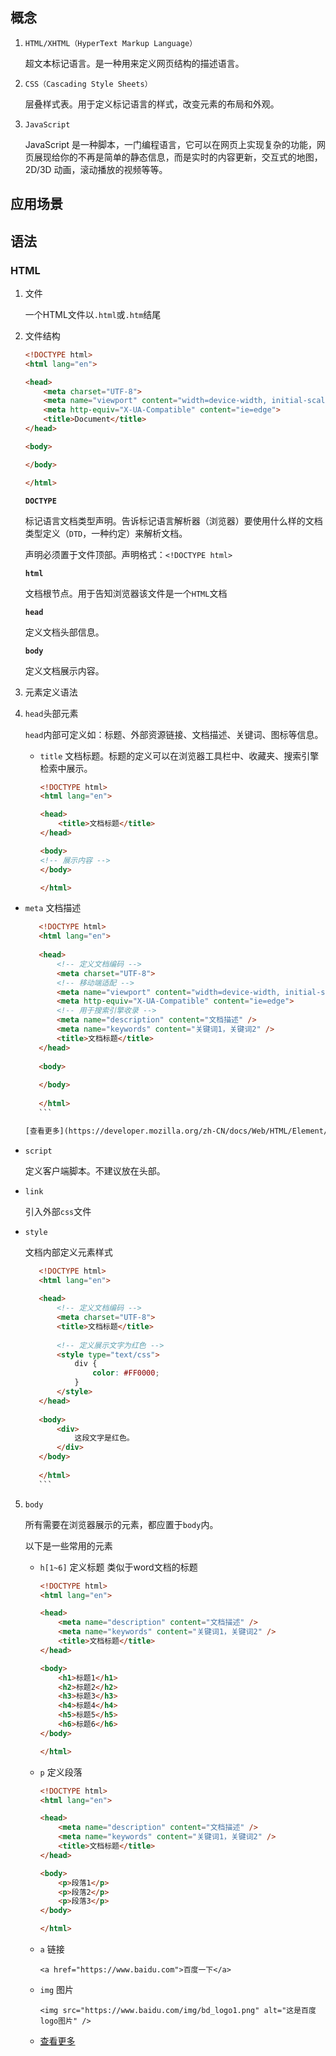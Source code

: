 ## 概念

1. `HTML/XHTML（HyperText Markup Language）`

   超文本标记语言。是一种用来定义网页结构的描述语言。

2. `CSS（Cascading Style Sheets）`

   层叠样式表。用于定义标记语言的样式，改变元素的布局和外观。

3. `JavaScript`

   JavaScript 是一种脚本，一门编程语言，它可以在网页上实现复杂的功能，网页展现给你的不再是简单的静态信息，而是实时的内容更新，交互式的地图，2D/3D 动画，滚动播放的视频等等。

## 应用场景

## 语法

### HTML

1. 文件

   一个HTML文件以`.html`或`.htm`结尾

2. 文件结构

   ```html
   <!DOCTYPE html>
   <html lang="en">
   
   <head>
       <meta charset="UTF-8">
       <meta name="viewport" content="width=device-width, initial-scale=1.0">
       <meta http-equiv="X-UA-Compatible" content="ie=edge">
       <title>Document</title>
   </head>
   
   <body>
   
   </body>
   
   </html>
   ```

   **`DOCTYPE`**

   标记语言文档类型声明。告诉标记语言解析器（浏览器）要使用什么样的文档类型定义（`DTD`，一种约定）来解析文档。

   声明必须置于文件顶部。声明格式：`<!DOCTYPE html>`

   **`html`**

   文档根节点。用于告知浏览器该文件是一个`HTML`文档

   **`head`**

   定义文档头部信息。

   **`body`**

   定义文档展示内容。

3. 元素定义语法

4. `head`头部元素

   `head`内部可定义如：标题、外部资源链接、文档描述、关键词、图标等信息。

   - `title` 文档标题。标题的定义可以在浏览器工具栏中、收藏夹、搜索引擎检索中展示。

        ```html
        <!DOCTYPE html>
        <html lang="en">
        
        <head>
            <title>文档标题</title>
        </head>
        
        <body>
        <!-- 展示内容 -->
        </body>
        
        </html>
        ```
        
 - `meta` 文档描述
   
     ```html
        <!DOCTYPE html>
        <html lang="en">
        
        <head>
            <!-- 定义文档编码 -->
            <meta charset="UTF-8">
            <!-- 移动端适配 -->
            <meta name="viewport" content="width=device-width, initial-scale=1.0">
            <meta http-equiv="X-UA-Compatible" content="ie=edge">
            <!-- 用于搜索引擎收录 -->
            <meta name="description" content="文档描述" />
            <meta name="keywords" content="关键词1，关键词2" />
            <title>文档标题</title>
        </head>
        
        <body>
        
        </body>
        
        </html>
        ```
   
     [查看更多](https://developer.mozilla.org/zh-CN/docs/Web/HTML/Element/meta)
   
 - `script` 
   
     定义客户端脚本。不建议放在头部。
   
 - `link`
   
     引入外部`css`文件
   
 - `style`
   
     文档内部定义元素样式
   
     ```html
        <!DOCTYPE html>
        <html lang="en">
        
        <head>
            <!-- 定义文档编码 -->
            <meta charset="UTF-8">
            <title>文档标题</title>
            
            <!-- 定义展示文字为红色 -->
            <style type="text/css">
                div {
                    color: #FF0000;
                }
            </style>
        </head>
        
        <body>
            <div>
                这段文字是红色。
            </div>
        </body>
        
        </html>
        ```
   
5. `body`

    所有需要在浏览器展示的元素，都应置于`body`内。

    以下是一些常用的元素

    - `h[1~6]` 定义标题 类似于word文档的标题

        ```html
        <!DOCTYPE html>
        <html lang="en">

        <head>
            <meta name="description" content="文档描述" />
            <meta name="keywords" content="关键词1，关键词2" />
            <title>文档标题</title>
        </head>

        <body>
            <h1>标题1</h1>
            <h2>标题2</h2>
            <h3>标题3</h3>
            <h4>标题4</h4>
            <h5>标题5</h5>
            <h6>标题6</h6>
        </body>

        </html>
        ```
    - `p` 定义段落

        ```html
        <!DOCTYPE html>
        <html lang="en">

        <head>
            <meta name="description" content="文档描述" />
            <meta name="keywords" content="关键词1，关键词2" />
            <title>文档标题</title>
        </head>

        <body>
            <p>段落1</p>
            <p>段落2</p>
            <p>段落3</p>
        </body>

        </html>
        ```
    - `a` 链接 

        ```
        <a href="https://www.baidu.com">百度一下</a>
        ```
    - `img` 图片

        ```
        <img src="https://www.baidu.com/img/bd_logo1.png" alt="这是百度logo图片" />
        ```
    
    - [查看更多](https://developer.mozilla.org/zh-CN/docs/Web/HTML)
    
    

